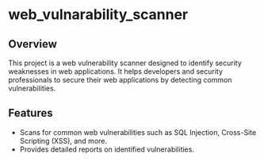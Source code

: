 # web_vulnarability_scanner

## Overview
This project is a web vulnerability scanner designed to identify security weaknesses in web applications. It helps developers and security professionals to secure their web applications by detecting common vulnerabilities.

## Features
- Scans for common web vulnerabilities such as SQL Injection, Cross-Site Scripting (XSS), and more.
- Provides detailed reports on identified vulnerabilities.

